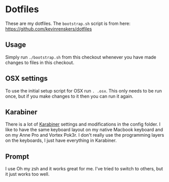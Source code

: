 # Dotfiles
These are my dotfiles. The `bootstrap.sh` script is from here: https://github.com/kevinrenskers/dotfiles

## Usage
Simply run `./bootstrap.sh` from this checkout whenever you have made changes to files in this checkout.

## OSX settings
To use the initial setup script for OSX run `. .osx`. This only needs to be run once, but if you make changes to it then you can run it again.

## Karabiner
There is a lot of [Karabiner](https://pqrs.org/osx/karabiner/) settings and modifications in the config folder. I like to have the same keyboard layout on my native Macbook keyboard and on my Anne Pro and Vortex Pok3r. I don't really use the programming layers on the keyboards, I just have everything in Karabiner.

## Prompt
I use Oh my zsh and it works great for me. I've tried to switch to others, but it just works too well.
